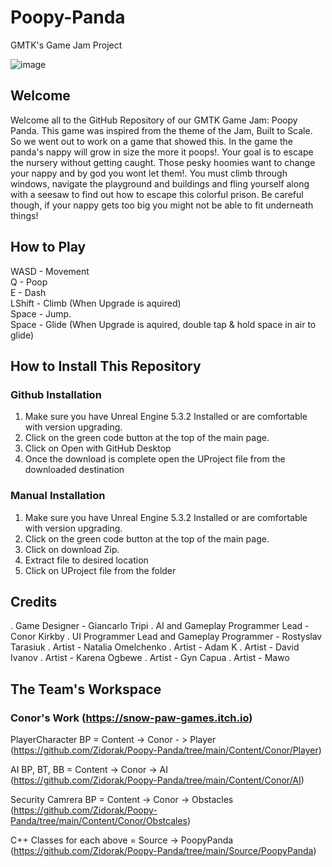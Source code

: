 # Poopy-Panda
GMTK's Game Jam Project

![image](https://github.com/user-attachments/assets/8d9b9a47-c152-4580-81ba-a83a3de27656)

## Welcome    

Welcome all to the GitHub Repository of our GMTK Game Jam: Poopy Panda. This game was inspired from the theme of the Jam, Built to Scale. So we went out to work on a game that showed this. In the game the panda's nappy will grow in size the more it poops!. Your goal is to escape the nursery without getting caught. Those pesky hoomies want to change your nappy and by god you wont let them!. You must climb through windows, navigate the playground and buildings and fling yourself along with a seesaw to find out how to escape this colorful prison. Be careful though, if your nappy gets too big you might not be able to fit underneath things!    

## How to Play       

WASD - Movement     
Q - Poop     
E - Dash    
LShift - Climb (When Upgrade is aquired)    
Space - Jump.    
Space - Glide (When Upgrade is aquired, double tap & hold space in air to glide)    

## How to Install This Repository    
### Github Installation    
  1. Make sure you have Unreal Engine 5.3.2 Installed or are comfortable with version upgrading.    
  2. Click on the green code button at the top of the main page.    
  3. Click on Open with GitHub Desktop    
  4. Once the download is complete open the UProject file from the downloaded destination    

### Manual Installation    
  1. Make sure you have Unreal Engine 5.3.2 Installed or are comfortable with version upgrading.    
  2. Click on the green code button at the top of the main page.    
  3. Click on download Zip.    
  4. Extract file to desired location
  5. Click on UProject file from the folder

## Credits
  . Game Designer - Giancarlo Tripi
  . AI and Gameplay Programmer Lead - Conor Kirkby
  . UI Programmer Lead and Gameplay Programmer - Rostyslav Tarasiuk
  . Artist - Natalia Omelchenko
  . Artist - Adam K
  . Artist - David Ivanov
  . Artist - Karena Ogbewe
  . Artist - Gyn Capua
  . Artist - Mawo
  

## The Team's Workspace

### Conor's Work (https://snow-paw-games.itch.io)       

PlayerCharacter BP = Content -> Conor - > Player    
(https://github.com/Zidorak/Poopy-Panda/tree/main/Content/Conor/Player)    

AI BP, BT, BB = Content -> Conor -> AI    
(https://github.com/Zidorak/Poopy-Panda/tree/main/Content/Conor/AI)

Security Camrera BP = Content -> Conor -> Obstacles    
(https://github.com/Zidorak/Poopy-Panda/tree/main/Content/Conor/Obstcales)    

C++ Classes for each above = Source -> PoopyPanda    
(https://github.com/Zidorak/Poopy-Panda/tree/main/Source/PoopyPanda)    
